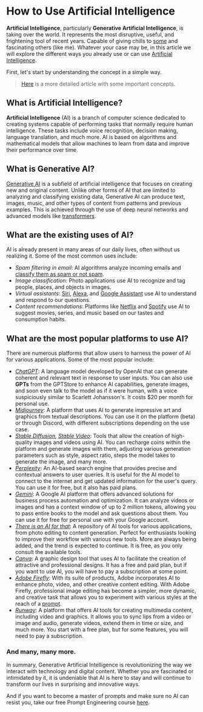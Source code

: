 # How to Use Artificial Intelligence

**Artificial Intelligence**, particularly **Generative Artificial Intelligence**, is taking over the world. It represents the most disruptive, useful, and frightening tool of recent years. Capable of giving chills to [some](https://www.nationalgeographic.com/science/article/ai-uncanny-valley) and fascinating others (like me). Whatever your case may be, in this article we will explore the different ways you already use or can use [Artificial Intelligence](https://en.wikipedia.org/wiki/Artificial_intelligence).

First, let's start by understanding the concept in a simple way.

> [Here](https://4geeks.com/lesson/artificial-intelligence-in-simple-terms) is a more detailed article with some important concepts.

## What is Artificial Intelligence?

**Artificial Intelligence** (AI) is a branch of computer science dedicated to creating systems capable of performing tasks that normally require human intelligence. These tasks include voice recognition, decision making, language translation, and much more. AI is based on algorithms and mathematical models that allow machines to learn from data and improve their performance over time.

## What is Generative AI?

[Generative AI](https://en.wikipedia.org/wiki/Generative_artificial_intelligence) is a subfield of artificial intelligence that focuses on creating new and original content. Unlike other forms of AI that are limited to analyzing and classifying existing data, Generative AI can produce text, images, music, and other types of content from patterns and previous examples. This is achieved through the use of deep neural networks and advanced models like [transformers](https://blogs.nvidia.com/blog/2020/05/21/what-is-a-transformer-model/).

## What are the existing uses of AI?

AI is already present in many areas of our daily lives, often without us realizing it. Some of the most common uses include:

- *Spam filtering in email*: AI algorithms analyze incoming emails and [classify them as spam or not spam](https://learn.microsoft.com/en-us/dynamics365/customer-insights/journeys/spam-checker).
- *Image classification*: Photo applications use AI to recognize and tag people, places, and objects in images.
- *Virtual assistants*: [Siri](https://www.apple.com/siri/), [Alexa](https://www.amazon.com/alexa-skills/b?ie=UTF8&node=13727921011), and [Google Assistant](https://assistant.google.com/) use AI to understand and respond to our questions.
- *Content recommendations*: Platforms like [Netflix](https://www.netflix.com/) and [Spotify](https://www.spotify.com/) use AI to suggest movies, series, and music based on our tastes and consumption habits.

## What are the most popular platforms to use AI?

There are numerous platforms that allow users to harness the power of AI for various applications. Some of the most popular include:

- *[ChatGPT](https://chatgpt.com/)*: A language model developed by OpenAI that can generate coherent and relevant text in response to user inputs. You can also use **GPTs** from the GPTStore to enhance AI capabilities, generate images, and soon even talk to the model as if it were human, with a voice suspiciously similar to Scarlett Johansson's. It costs $20 per month for personal use.
- *[Midjourney](https://www.midjourney.com/)*: A platform that uses AI to generate impressive art and graphics from textual descriptions. You can use it on the platform (beta) or through Discord, with different subscriptions depending on the use case.
- *[Stable Diffusion](https://stability.ai/), [Stable Video](https://www.stablevideo.com/generate)*: Tools that allow the creation of high-quality images and videos using AI. You can recharge coins within the platform and generate images with them, adjusting various generation parameters such as style, aspect ratio, steps the model takes to generate the image, and many more.
- *[Perplexity](https://www.perplexity.ai/)*: An AI-based search engine that provides precise and contextual answers to user queries. It is useful for the AI model to connect to the internet and get updated information for the user's query. You can use it for free, but it also has paid plans.
- *[Gemini](https://gemini.google.com/app?hl=en)*: A Google AI platform that offers advanced solutions for business process automation and optimization. It can analyze videos or images and has a context window of up to 2 million tokens, allowing you to pass entire books to the model and ask questions about them. You can use it for free for personal use with your Google account.
- *[There is an AI for that](https://theresanaiforthat.com/)*: A repository of AI tools for various applications, from photo editing to content generation. Perfect for enthusiasts looking to improve their workflow with various new tools. More are always being added, and the trend is expected to continue. It is free, as you only consult the available tools.
- *[Canva](https://www.canva.com/)*: A graphic design tool that uses AI to facilitate the creation of attractive and professional designs. It has a free and paid plan, but if you want to use AI, you will have to pay a subscription at some point.
- *[Adobe Firefly](https://www.adobe.com/products/firefly.html)*: With its suite of products, Adobe incorporates AI to enhance photo, video, and other creative content editing. With Adobe Firefly, professional image editing has become a simpler, more dynamic, and creative task that allows you to experiment with various styles at the reach of a [prompt](https://4geeks.com/lesson/what-is-a-prompt).
- *[Runway](https://runwayml.com/)*: A platform that offers AI tools for creating multimedia content, including video and graphics. It allows you to sync lips from a video or image and audio, generate videos, extend them in time or size, and much more. You start with a free plan, but for some features, you will need to pay a subscription.

### And many, many more.

In summary, Generative Artificial Intelligence is revolutionizing the way we interact with technology and digital content. Whether you are fascinated or intimidated by it, it is undeniable that AI is here to stay and will continue to transform our lives in surprising and innovative ways.

And if you want to become a master of prompts and make sure no AI can resist you, take our free Prompt Engineering course [here](https://4geeks.com/interactive-exercise/prompt-engineering-exercise-course).